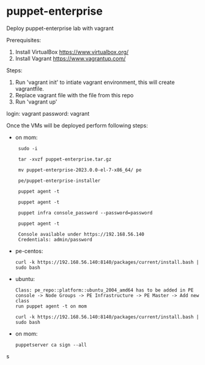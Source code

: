 # puppet-enterprise
Deploy puppet-enterprise lab with vagrant

Prerequisites:
  1. Install VirtualBox https://www.virtualbox.org/
  2. Install Vagrant https://www.vagrantup.com/

Steps:

1. Run 'vagrant init' to intiate vagrant environment, this will create vagrantfile.
2. Replace vagrant file with the file from this repo
3. Run 'vagrant up'

login: vagrant
password: vagrant

Once the VMs will be deployed perform following steps:

 - on mom:
 
        sudo -i
        
        tar -xvzf puppet-enterprise.tar.gz

        mv puppet-enterprise-2023.0.0-el-7-x86_64/ pe
       
        pe/puppet-enterprise-installer
      
        puppet agent -t
      
        puppet agent -t
      
        puppet infra console_password --password=password
      
        puppet agent -t
      
        Console available under https://192.168.56.140
        Credentials: admin/password


- pe-centos:

      curl -k https://192.168.56.140:8140/packages/current/install.bash | sudo bash


- ubuntu:

      Class: pe_repo::platform::ubuntu_2004_amd64 has to be added in PE console -> Node Groups -> PE Infrastructure -> PE Master -> Add new class
      run puppet agent -t on mom
      
      curl -k https://192.168.56.140:8140/packages/current/install.bash | sudo bash

- on mom:

      puppetserver ca sign --all

s
